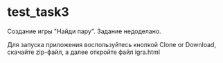 # test_task3
Создание игры "Найди пару".
Задание недоделано.

Для запуска приложения воспользуйтесь кнопкой Clone or Download, скачайте zip-файл, а далее откройте файл igra.html

